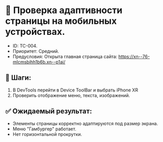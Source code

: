 # 🧪 Проверка адаптивности страницы на мобильных устройствах.
- ID: TC-004.
- Приоритет: Средний.
- Предусловия: Открыта главная страница сайта: https://xn--76-mlcmsbihh1b6b.xn--p1ai/ 
 
## 🔄 Шаги:
1. В DevTools перейти в Device ToolBar и выбрать iPhone XR
2. Проверить отображение меню, текста, изображений.

## ✅ Ожидаемый результат:
- Элементы страницы корректно адаптируются под размер экрана.
- Меню "Гамбургер" работает.
- Нет горизонтальной прокрутки.